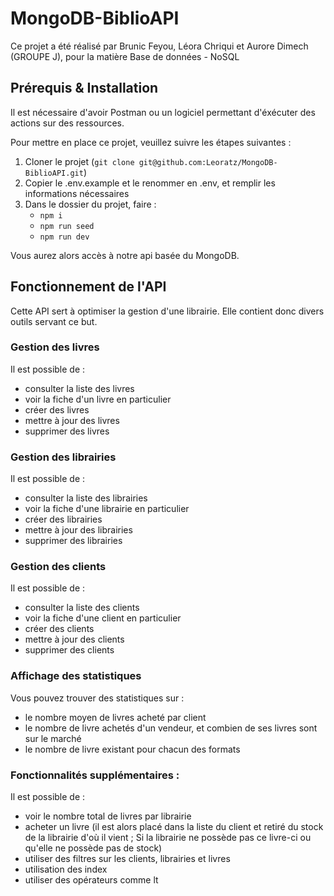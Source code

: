 # MongoDB-BiblioAPI

Ce projet a été réalisé par Brunic Feyou, Léora Chriqui et Aurore Dimech (GROUPE J), pour la matière Base de données - NoSQL

## Prérequis & Installation

Il est nécessaire d'avoir Postman ou un logiciel permettant d'éxécuter des actions sur des ressources.

Pour mettre en place ce projet, veuillez suivre les étapes suivantes :
1. Cloner le projet (`git clone git@github.com:Leoratz/MongoDB-BiblioAPI.git`)
2. Copier le .env.example et le renommer en .env, et remplir les informations nécessaires
3. Dans le dossier du projet, faire :
    - `npm i`
    - `npm run seed`
    - `npm run dev`

Vous aurez alors accès à notre api basée du MongoDB.

## Fonctionnement de l'API

Cette API sert à optimiser la gestion d'une librairie. Elle contient donc divers outils servant ce but.

### Gestion des livres

Il est possible de :
- consulter la liste des livres
- voir la fiche d'un livre en particulier
- créer des livres
- mettre à jour des livres
- supprimer des livres

### Gestion des librairies

Il est possible de :
- consulter la liste des librairies
- voir la fiche d'une librairie en particulier
- créer des librairies 
- mettre à jour des librairies
- supprimer des librairies

### Gestion des clients

Il est possible de :
- consulter la liste des clients
- voir la fiche d'une client en particulier
- créer des clients
- mettre à jour des clients
- supprimer des clients

### Affichage des statistiques

Vous pouvez trouver des statistiques sur :
- le nombre moyen de livres acheté par client
- le nombre de livre achetés d'un vendeur, et combien de ses livres sont sur le marché
- le nombre de livre existant pour chacun des formats

### Fonctionnalités supplémentaires :

Il est possible de :
- voir le nombre total de livres par librairie
- acheter un livre (il est alors placé dans la liste du client et retiré du stock de la librairie d'où il vient ; Si la librairie ne possède pas ce livre-ci ou qu'elle ne possède pas de stock)
- utiliser des filtres sur les clients, librairies et livres
- utilisation des index
- utiliser des opérateurs comme lt
